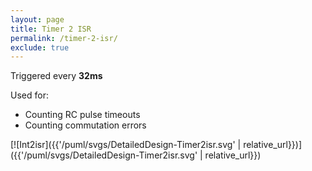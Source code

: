 ```yaml
---
layout: page
title: Timer 2 ISR
permalink: /timer-2-isr/
exclude: true
---
```


Triggered every **32ms**

Used for:
* Counting RC pulse timeouts
* Counting commutation errors

[![Int2isr]({{'/puml/svgs/DetailedDesign-Timer2isr.svg' | relative_url}})]({{'/puml/svgs/DetailedDesign-Timer2isr.svg' | relative_url}})
